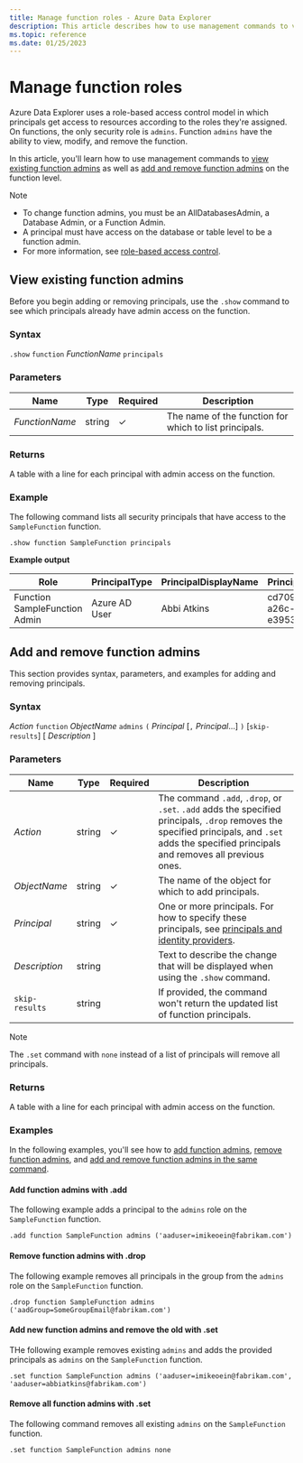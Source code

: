 ```yaml
---
title: Manage function roles - Azure Data Explorer
description: This article describes how to use management commands to view, add, and remove function admins on the function level in Azure Data Explorer.
ms.topic: reference
ms.date: 01/25/2023
---
```


# Manage function roles

Azure Data Explorer uses a role-based access control model in which principals get access to resources according to the roles they're assigned. On functions, the only security role is `admins`. Function `admins` have the ability to view, modify, and remove the function.

In this article, you'll learn how to use management commands to [view existing function admins](#view-existing-function-admins) as well as [add and remove function admins](#add-and-remove-function-admins) on the function level.

> [!NOTE]
>
> * To change function admins, you must be an AllDatabasesAdmin, a Database Admin, or a Function Admin.
> * A principal must have access on the database or table level to be a function admin.
> * For more information, see [role-based access control](access-control/role-based-access-control.md).

## View existing function admins

Before you begin adding or removing principals, use the `.show` command to see which principals already have admin access on the function.

### Syntax

`.show` `function` *FunctionName* `principals`

### Parameters

|Name|Type|Required|Description|
|--|--|--|--|
| *FunctionName* | string | &check; | The name of the function for which to list principals.|

### Returns

A table with a line for each principal with admin access on the function.

### Example

The following command lists all security principals that have access to the `SampleFunction` function.

```kusto
.show function SampleFunction principals
```

**Example output**

|Role |PrincipalType |PrincipalDisplayName |PrincipalObjectId |PrincipalFQN|
|---|---|---|---|---|
|Function SampleFunction Admin |Azure AD User |Abbi Atkins |cd709aed-a26c-e3953dec735e |aaduser=abbiatkins@fabrikam.com|

## Add and remove function admins

This section provides syntax, parameters, and examples for adding and removing principals.

### Syntax

*Action* `function` *ObjectName* `admins` `(` *Principal* [`,` *Principal*...] `)` [`skip-results`] [ *Description* ]

### Parameters

|Name|Type|Required|Description|
|--|--|--|--|
| *Action* | string | &check; | The command `.add`, `.drop`, or `.set`. `.add` adds the specified principals, `.drop` removes the specified principals, and `.set` adds the specified principals and removes all previous ones.|
| *ObjectName* | string | &check; | The name of the object for which to add principals.|
| *Principal* | string | &check; | One or more principals. For how to specify these principals, see [principals and identity providers](./access-control/principals-and-identity-providers.md#examples-for-azure-ad-principals).|
| *Description* | string | | Text to describe the change that will be displayed when using the `.show` command.|
| `skip-results` | string | | If provided, the command won't return the updated list of function principals.|

> [!NOTE]
> The `.set` command with `none` instead of a list of principals will remove all principals.

### Returns

A table with a line for each principal with admin access on the function.

### Examples

In the following examples, you'll see how to [add function admins](#add-function-admins-with-add), [remove function admins](#remove-function-admins-with-drop), and [add and remove function admins in the same command](#add-new-function-admins-and-remove-the-old-with-set).

#### Add function admins with .add

The following example adds a principal to the `admins` role on the `SampleFunction` function.

```kusto
.add function SampleFunction admins ('aaduser=imikeoein@fabrikam.com')
```

#### Remove function admins with .drop

The following example removes all principals in the group from the `admins` role on the `SampleFunction` function.

```kusto
.drop function SampleFunction admins ('aadGroup=SomeGroupEmail@fabrikam.com')
```

#### Add new function admins and remove the old with .set

THe following example removes existing `admins` and adds the provided principals as `admins` on the `SampleFunction` function.

```kusto
.set function SampleFunction admins ('aaduser=imikeoein@fabrikam.com', 'aaduser=abbiatkins@fabrikam.com')
```

#### Remove all function admins with .set

The following command removes all existing `admins` on the `SampleFunction` function.

```kusto
.set function SampleFunction admins none
```
